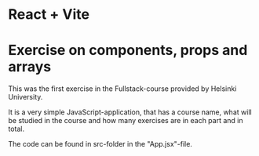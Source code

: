 # React + Vite
# Exercise on components, props and arrays

This was the first exercise in the Fullstack-course provided by Helsinki University. 

It is a very simple JavaScript-application, that has a course name, what will be studied in the course and how many exercises are in each part and in total. 

The code can be found in src-folder in the "App.jsx"-file. 


